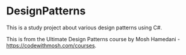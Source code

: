 # DesignPatterns

This is a study project about various design patterns using C#.

This is from the Ultimate Design Patterns course by Mosh Hamedani - https://codewithmosh.com/courses.
